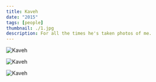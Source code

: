 ```yaml
---
title: Kaveh
date: "2015"
tags: [people]
thumbnail: ./1.jpg
description: For all the times he's taken photos of me.
---
```

![Kaveh](./2.jpg)

![Kaveh](./3.jpg)

![Kaveh](./4.jpg)